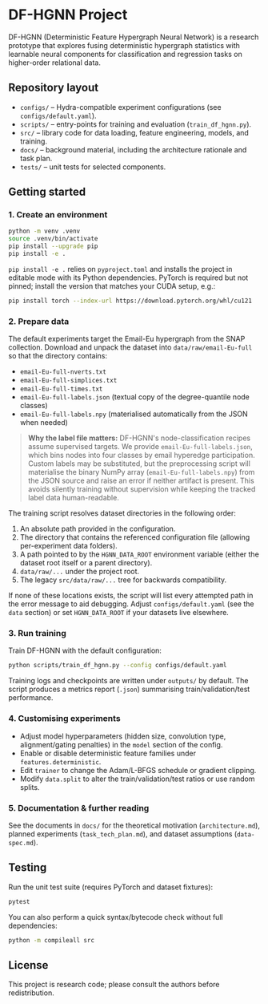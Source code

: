 # DF-HGNN Project

DF-HGNN (Deterministic Feature Hypergraph Neural Network) is a research prototype that
explores fusing deterministic hypergraph statistics with learnable neural components
for classification and regression tasks on higher-order relational data.

## Repository layout

- `configs/` – Hydra-compatible experiment configurations (see `configs/default.yaml`).
- `scripts/` – entry-points for training and evaluation (`train_df_hgnn.py`).
- `src/` – library code for data loading, feature engineering, models, and training.
- `docs/` – background material, including the architecture rationale and task plan.
- `tests/` – unit tests for selected components.

## Getting started

### 1. Create an environment

```bash
python -m venv .venv
source .venv/bin/activate
pip install --upgrade pip
pip install -e .
```

`pip install -e .` relies on `pyproject.toml` and installs the project in editable mode with
its Python dependencies. PyTorch is required but not pinned; install the version that matches
your CUDA setup, e.g.:

```bash
pip install torch --index-url https://download.pytorch.org/whl/cu121
```

### 2. Prepare data

The default experiments target the Email-Eu hypergraph from the SNAP collection. Download
and unpack the dataset into `data/raw/email-Eu-full` so that the directory contains:

- `email-Eu-full-nverts.txt`
- `email-Eu-full-simplices.txt`
- `email-Eu-full-times.txt`
- `email-Eu-full-labels.json` (textual copy of the degree-quantile node classes)
- `email-Eu-full-labels.npy` (materialised automatically from the JSON when needed)

> **Why the label file matters:**
> DF-HGNN's node-classification recipes assume supervised targets. We provide
> `email-Eu-full-labels.json`, which bins nodes into four classes by email hyperedge
> participation. Custom labels may be substituted, but the preprocessing script will
> materialise the binary NumPy array (`email-Eu-full-labels.npy`) from the JSON source
> and raise an error if neither artifact is present. This avoids silently training
> without supervision while keeping the tracked label data human-readable.

The training script resolves dataset directories in the following order:

1. An absolute path provided in the configuration.
2. The directory that contains the referenced configuration file (allowing
   per-experiment data folders).
3. A path pointed to by the `HGNN_DATA_ROOT` environment variable (either the
   dataset root itself or a parent directory).
4. `data/raw/...` under the project root.
5. The legacy `src/data/raw/...` tree for backwards compatibility.

If none of these locations exists, the script will list every attempted path in
the error message to aid debugging. Adjust `configs/default.yaml` (see the
`data` section) or set `HGNN_DATA_ROOT` if your datasets live elsewhere.


### 3. Run training

Train DF-HGNN with the default configuration:

```bash
python scripts/train_df_hgnn.py --config configs/default.yaml
```

Training logs and checkpoints are written under `outputs/` by default. The script produces
a metrics report (`.json`) summarising train/validation/test performance.

### 4. Customising experiments

- Adjust model hyperparameters (hidden size, convolution type, alignment/gating penalties)
in the `model` section of the config.
- Enable or disable deterministic feature families under `features.deterministic`.
- Edit `trainer` to change the Adam/L-BFGS schedule or gradient clipping.
- Modify `data.split` to alter the train/validation/test ratios or use random splits.

### 5. Documentation & further reading

See the documents in `docs/` for the theoretical motivation (`architecture.md`), planned
experiments (`task_tech_plan.md`), and dataset assumptions (`data-spec.md`).

## Testing

Run the unit test suite (requires PyTorch and dataset fixtures):

```bash
pytest
```

You can also perform a quick syntax/bytecode check without full dependencies:

```bash
python -m compileall src
```

## License

This project is research code; please consult the authors before redistribution.
